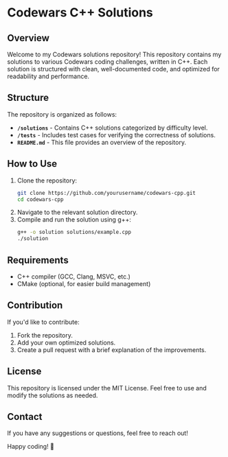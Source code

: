 # Codewars C++ Solutions

## Overview
Welcome to my Codewars solutions repository! This repository contains my solutions to various Codewars coding challenges, written in C++. Each solution is structured with clean, well-documented code, and optimized for readability and performance.

## Structure
The repository is organized as follows:
- **`/solutions`** - Contains C++ solutions categorized by difficulty level.
- **`/tests`** - Includes test cases for verifying the correctness of solutions.
- **`README.md`** - This file provides an overview of the repository.

## How to Use
1. Clone the repository:
   ```sh
   git clone https://github.com/yourusername/codewars-cpp.git
   cd codewars-cpp
   ```
2. Navigate to the relevant solution directory.
3. Compile and run the solution using g++:
   ```sh
   g++ -o solution solutions/example.cpp
   ./solution
   ```

## Requirements
- C++ compiler (GCC, Clang, MSVC, etc.)
- CMake (optional, for easier build management)

## Contribution
If you'd like to contribute:
1. Fork the repository.
2. Add your own optimized solutions.
3. Create a pull request with a brief explanation of the improvements.

## License
This repository is licensed under the MIT License. Feel free to use and modify the solutions as needed.

## Contact
If you have any suggestions or questions, feel free to reach out!

Happy coding! 🚀

